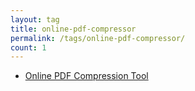 ```yaml
---
layout: tag
title: online-pdf-compressor
permalink: /tags/online-pdf-compressor/
count: 1
---
```


- [Online PDF Compression Tool](https://samirpaulb.github.io/blog-jekyll/posts/online-pdf-compression-tool/)
